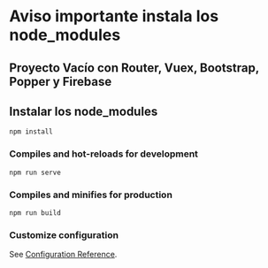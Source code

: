 # Aviso importante instala los node_modules

## Proyecto Vacío con Router, Vuex, Bootstrap, Popper y Firebase

## Instalar los node_modules
```
npm install
```

### Compiles and hot-reloads for development
```
npm run serve
```

### Compiles and minifies for production
```
npm run build
```

### Customize configuration
See [Configuration Reference](https://cli.vuejs.org/config/).
